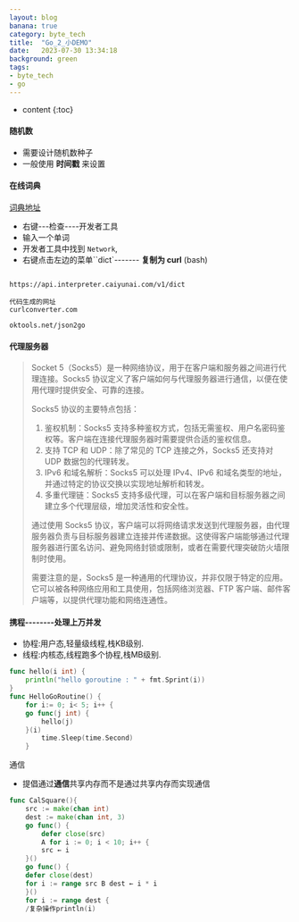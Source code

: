 ```yaml
---
layout: blog
banana: true
category: byte_tech
title:  "Go_2_小DEMO"
date:   2023-07-30 13:34:18
background: green
tags:
- byte_tech
- go
---
```


* content
{:toc}


#### 随机数

- 需要设计随机数种子
- 一般使用 **时间戳** 来设置





#### 在线词典

[词典地址](https://fanyi.caiyunapp.com/)

- 右键---检查----开发者工具
- 输入一个单词
- 开发者工具中找到 `Network`, 
- 右键点击左边的菜单``dict`------- **复制为 curl** (bash)

```

https://api.interpreter.caiyunai.com/v1/dict

代码生成的网址
curlconverter.com

oktools.net/json2go
```





#### 代理服务器

> Socket 5（Socks5）是一种网络协议，用于在客户端和服务器之间进行代理连接。Socks5 协议定义了客户端如何与代理服务器进行通信，以便在使用代理时提供安全、可靠的连接。
>
> Socks5 协议的主要特点包括：
>
> 1. 鉴权机制：Socks5 支持多种鉴权方式，包括无需鉴权、用户名密码鉴权等。客户端在连接代理服务器时需要提供合适的鉴权信息。
> 2. 支持 TCP 和 UDP：除了常见的 TCP 连接之外，Socks5 还支持对 UDP 数据包的代理转发。
> 3. IPv6 和域名解析：Socks5 可以处理 IPv4、IPv6 和域名类型的地址，并通过特定的协议交换以实现地址解析和转发。
> 4. 多重代理链：Socks5 支持多级代理，可以在客户端和目标服务器之间建立多个代理层级，增加灵活性和安全性。
>
> 通过使用 Socks5 协议，客户端可以将网络请求发送到代理服务器，由代理服务器负责与目标服务器建立连接并传递数据。这使得客户端能够通过代理服务器进行匿名访问、避免网络封锁或限制，或者在需要代理突破防火墙限制时使用。
>
> 需要注意的是，Socks5 是一种通用的代理协议，并非仅限于特定的应用。它可以被各种网络应用和工具使用，包括网络浏览器、FTP 客户端、邮件客户端等，以提供代理功能和网络连通性。



#### 携程--------处理上万并发 

- 协程:用户态,轻量级线程,栈KB级别.
- 线程:内核态,线程跑多个协程,栈MB级别.

```go
func hello(i int) {
	println("hello goroutine : " + fmt.Sprint(i))
}
func HelloGoRoutine() {
    for i:= 0; i< 5; i++ {
    go func(j int) {
    	hello(j)
    }(i)
        time.Sleep(time.Second)
    }
```

通信

- 提倡通过**通信**共享内存而不是通过共享内存而实现通信





```go
func CalSquare(){
    src := make(chan int)
    dest := make(chan int, 3)
    go func() {
        defer close(src)
        A for i := 0; i < 10; i++ {
        src ← i
    }()
    go func() {
    defer close(dest)
    for i := range src B dest ← i * i
    }()
    for i := range dest {
    /复杂操作println(i)
```

